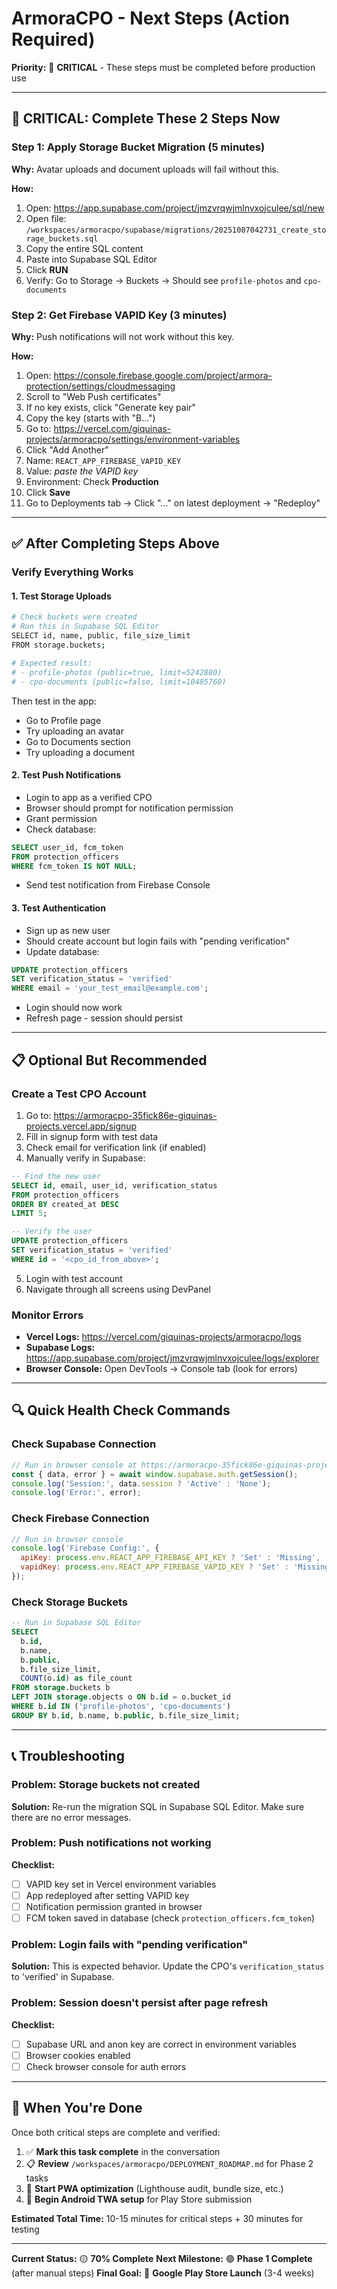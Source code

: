 # ArmoraCPO - Next Steps (Action Required)

**Priority:** 🔴 **CRITICAL** - These steps must be completed before production use

---

## 🚨 CRITICAL: Complete These 2 Steps Now

### Step 1: Apply Storage Bucket Migration (5 minutes)

**Why:** Avatar uploads and document uploads will fail without this.

**How:**
1. Open: https://app.supabase.com/project/jmzvrqwjmlnvxojculee/sql/new
2. Open file: `/workspaces/armoracpo/supabase/migrations/20251007042731_create_storage_buckets.sql`
3. Copy the entire SQL content
4. Paste into Supabase SQL Editor
5. Click **RUN**
6. Verify: Go to Storage → Buckets → Should see `profile-photos` and `cpo-documents`

### Step 2: Get Firebase VAPID Key (3 minutes)

**Why:** Push notifications will not work without this key.

**How:**
1. Open: https://console.firebase.google.com/project/armora-protection/settings/cloudmessaging
2. Scroll to "Web Push certificates"
3. If no key exists, click "Generate key pair"
4. Copy the key (starts with "B...")
5. Go to: https://vercel.com/giquinas-projects/armoracpo/settings/environment-variables
6. Click "Add Another"
7. Name: `REACT_APP_FIREBASE_VAPID_KEY`
8. Value: *paste the VAPID key*
9. Environment: Check **Production**
10. Click **Save**
11. Go to Deployments tab → Click "..." on latest deployment → "Redeploy"

---

## ✅ After Completing Steps Above

### Verify Everything Works

#### 1. Test Storage Uploads
```bash
# Check buckets were created
# Run this in Supabase SQL Editor
SELECT id, name, public, file_size_limit
FROM storage.buckets;

# Expected result:
# - profile-photos (public=true, limit=5242880)
# - cpo-documents (public=false, limit=10485760)
```

Then test in the app:
- Go to Profile page
- Try uploading an avatar
- Go to Documents section
- Try uploading a document

#### 2. Test Push Notifications
- Login to app as a verified CPO
- Browser should prompt for notification permission
- Grant permission
- Check database:
```sql
SELECT user_id, fcm_token
FROM protection_officers
WHERE fcm_token IS NOT NULL;
```
- Send test notification from Firebase Console

#### 3. Test Authentication
- Sign up as new user
- Should create account but login fails with "pending verification"
- Update database:
```sql
UPDATE protection_officers
SET verification_status = 'verified'
WHERE email = 'your_test_email@example.com';
```
- Login should now work
- Refresh page - session should persist

---

## 📋 Optional But Recommended

### Create a Test CPO Account

1. Go to: https://armoracpo-35fick86e-giquinas-projects.vercel.app/signup
2. Fill in signup form with test data
3. Check email for verification link (if enabled)
4. Manually verify in Supabase:
```sql
-- Find the new user
SELECT id, email, user_id, verification_status
FROM protection_officers
ORDER BY created_at DESC
LIMIT 5;

-- Verify the user
UPDATE protection_officers
SET verification_status = 'verified'
WHERE id = '<cpo_id_from_above>';
```
5. Login with test account
6. Navigate through all screens using DevPanel

### Monitor Errors

- **Vercel Logs:** https://vercel.com/giquinas-projects/armoracpo/logs
- **Supabase Logs:** https://app.supabase.com/project/jmzvrqwjmlnvxojculee/logs/explorer
- **Browser Console:** Open DevTools → Console tab (look for errors)

---

## 🔍 Quick Health Check Commands

### Check Supabase Connection
```javascript
// Run in browser console at https://armoracpo-35fick86e-giquinas-projects.vercel.app
const { data, error } = await window.supabase.auth.getSession();
console.log('Session:', data.session ? 'Active' : 'None');
console.log('Error:', error);
```

### Check Firebase Connection
```javascript
// Run in browser console
console.log('Firebase Config:', {
  apiKey: process.env.REACT_APP_FIREBASE_API_KEY ? 'Set' : 'Missing',
  vapidKey: process.env.REACT_APP_FIREBASE_VAPID_KEY ? 'Set' : 'Missing'
});
```

### Check Storage Buckets
```sql
-- Run in Supabase SQL Editor
SELECT
  b.id,
  b.name,
  b.public,
  b.file_size_limit,
  COUNT(o.id) as file_count
FROM storage.buckets b
LEFT JOIN storage.objects o ON b.id = o.bucket_id
WHERE b.id IN ('profile-photos', 'cpo-documents')
GROUP BY b.id, b.name, b.public, b.file_size_limit;
```

---

## 📞 Troubleshooting

### Problem: Storage buckets not created
**Solution:** Re-run the migration SQL in Supabase SQL Editor. Make sure there are no error messages.

### Problem: Push notifications not working
**Checklist:**
- [ ] VAPID key set in Vercel environment variables
- [ ] App redeployed after setting VAPID key
- [ ] Notification permission granted in browser
- [ ] FCM token saved in database (check `protection_officers.fcm_token`)

### Problem: Login fails with "pending verification"
**Solution:** This is expected behavior. Update the CPO's `verification_status` to 'verified' in Supabase.

### Problem: Session doesn't persist after page refresh
**Checklist:**
- [ ] Supabase URL and anon key are correct in environment variables
- [ ] Browser cookies enabled
- [ ] Check browser console for auth errors

---

## 🎯 When You're Done

Once both critical steps are complete and verified:

1. ✅ **Mark this task complete** in the conversation
2. 📋 **Review** `/workspaces/armoracpo/DEPLOYMENT_ROADMAP.md` for Phase 2 tasks
3. 🚀 **Start PWA optimization** (Lighthouse audit, bundle size, etc.)
4. 📱 **Begin Android TWA setup** for Play Store submission

**Estimated Total Time:** 10-15 minutes for critical steps + 30 minutes for testing

---

**Current Status:** 🟡 **70% Complete**
**Next Milestone:** 🟢 **Phase 1 Complete** (after manual steps)
**Final Goal:** 🎯 **Google Play Store Launch** (3-4 weeks)
